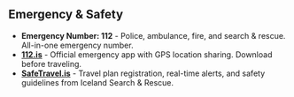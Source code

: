## Emergency & Safety

- **Emergency Number: 112** - Police, ambulance, fire, and search & rescue. All-in-one emergency number.
- **<a href="https://112.is" target="_blank">112.is</a>** - Official emergency app with GPS location sharing. Download before traveling.
- **<a href="https://safetravel.is" target="_blank">SafeTravel.is</a>** - Travel plan registration, real-time alerts, and safety guidelines from Iceland Search & Rescue.